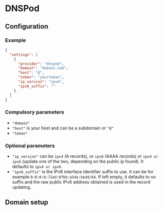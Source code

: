 # DNSPod

## Configuration

### Example

```json
{
  "settings": [
    {
      "provider": "dnspod",
      "domain": "domain.com",
      "host": "@",
      "token": "yourtoken",
      "ip_version": "ipv4",
      "ipv6_suffix": ""
    }
  ]
}
```

### Compulsory parameters

- `"domain"`
- `"host"` is your host and can be a subdomain or `"@"`
- `"token"`

### Optional parameters

- `"ip_version"` can be `ipv4` (A records), or `ipv6` (AAAA records) or `ipv4 or ipv6` (update one of the two, depending on the public ip found). It defaults to `ipv4 or ipv6`.
- `"ipv6_suffix"` is the IPv6 interface identifier suffix to use. It can be for example `0:0:0:0:72ad:8fbb:a54e:bedd/64`. If left empty, it defaults to no suffix and the raw public IPv6 address obtained is used in the record updating.

## Domain setup
